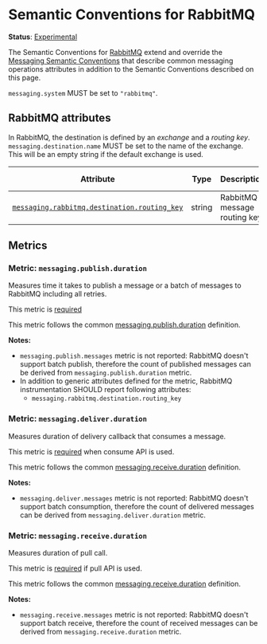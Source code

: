 <!--- Hugo front matter used to generate the website version of this page:
linkTitle: RabbitMQ
--->

# Semantic Conventions for RabbitMQ

**Status**: [Experimental][DocumentStatus]

The Semantic Conventions for [RabbitMQ](https://www.rabbitmq.com/) extend and override the [Messaging Semantic Conventions](README.md)
that describe common messaging operations attributes in addition to the Semantic Conventions
described on this page.

`messaging.system` MUST be set to `"rabbitmq"`.

## RabbitMQ attributes

In RabbitMQ, the destination is defined by an *exchange* and a *routing key*.
`messaging.destination.name` MUST be set to the name of the exchange. This will be an empty string if the default exchange is used.

<!-- semconv messaging.rabbitmq(full,tag=tech-specific-rabbitmq) -->
| Attribute  | Type | Description  | Examples  | Requirement Level |
|---|---|---|---|---|
| [`messaging.rabbitmq.destination.routing_key`](../attributes-registry/messaging.md) | string | RabbitMQ message routing key. | `myKey` | Conditionally Required: If not empty. |
<!-- endsemconv -->

## Metrics

### Metric: `messaging.publish.duration`

Measures time it takes to publish a message or a batch of messages to RabbitMQ including all retries.

This metric is [required][MetricRequired]

This metric follows the common [messaging.publish.duration](./messaging-metrics.md#metric-messagingpublishduration) definition.

**Notes:**
- `messaging.publish.messages` metric is not reported: RabbitMQ doesn't support batch publish, therefore the count of published messages can be derived from `messaging.publish.duration` metric.
- In addition to generic attributes defined for the metric, RabbitMQ instrumentation SHOULD report following attributes:
  * `messaging.rabbitmq.destination.routing_key`

### Metric: `messaging.deliver.duration`

Measures duration of delivery callback that consumes a message.

This metric is [required][MetricRequired] when consume API is used.

This metric follows the common [messaging.receive.duration](./messaging-metrics.md#metric-messagingdeliverduration) definition.

**Notes:**
- `messaging.deliver.messages` metric is not reported: RabbitMQ doesn't support batch consumption, therefore the count of delivered messages can be derived from `messaging.deliver.duration` metric.

### Metric: `messaging.receive.duration`

Measures duration of pull call.

This metric is [required][MetricRequired] if pull API is used.

This metric follows the common [messaging.receive.duration](./messaging-metrics.md#metric-messagingdeliverduration) definition.

**Notes:**
- `messaging.receive.messages` metric is not reported: RabbitMQ doesn't support batch receive, therefore the count of received messages can be derived from `messaging.receive.duration` metric.

[DocumentStatus]: https://github.com/open-telemetry/opentelemetry-specification/tree/v1.26.0/specification/document-status.md
[MetricRequired]: https://github.com/open-telemetry/opentelemetry-specification/blob/v1.26.0/specification/metrics/metric-requirement-level.md#required